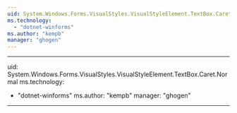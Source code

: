 ```yaml
---
uid: System.Windows.Forms.VisualStyles.VisualStyleElement.TextBox.Caret
ms.technology: 
  - "dotnet-winforms"
ms.author: "kempb"
manager: "ghogen"
---
```


---
uid: System.Windows.Forms.VisualStyles.VisualStyleElement.TextBox.Caret.Normal
ms.technology: 
  - "dotnet-winforms"
ms.author: "kempb"
manager: "ghogen"
---
